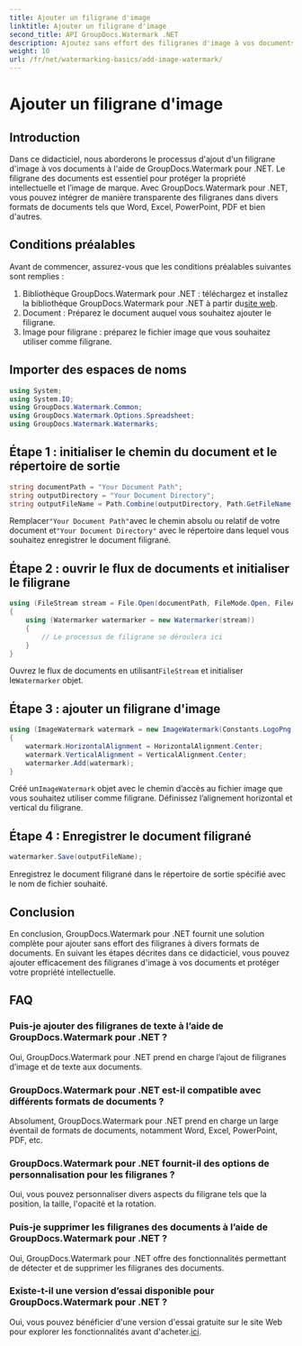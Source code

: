 ```yaml
---
title: Ajouter un filigrane d'image
linktitle: Ajouter un filigrane d'image
second_title: API GroupDocs.Watermark .NET
description: Ajoutez sans effort des filigranes d'image à vos documents à l'aide de GroupDocs.Watermark pour .NET. Protégez votre propriété intellectuelle en toute simplicité.
weight: 10
url: /fr/net/watermarking-basics/add-image-watermark/
---
```


# Ajouter un filigrane d'image

## Introduction
Dans ce didacticiel, nous aborderons le processus d'ajout d'un filigrane d'image à vos documents à l'aide de GroupDocs.Watermark pour .NET. Le filigrane des documents est essentiel pour protéger la propriété intellectuelle et l’image de marque. Avec GroupDocs.Watermark pour .NET, vous pouvez intégrer de manière transparente des filigranes dans divers formats de documents tels que Word, Excel, PowerPoint, PDF et bien d'autres.
## Conditions préalables
Avant de commencer, assurez-vous que les conditions préalables suivantes sont remplies :
1.  Bibliothèque GroupDocs.Watermark pour .NET : téléchargez et installez la bibliothèque GroupDocs.Watermark pour .NET à partir du[site web](https://releases.groupdocs.com/Watermark/net/).
2. Document : Préparez le document auquel vous souhaitez ajouter le filigrane.
3. Image pour filigrane : préparez le fichier image que vous souhaitez utiliser comme filigrane.

## Importer des espaces de noms
```csharp
using System;
using System.IO;
using GroupDocs.Watermark.Common;
using GroupDocs.Watermark.Options.Spreadsheet;
using GroupDocs.Watermark.Watermarks;
```
## Étape 1 : initialiser le chemin du document et le répertoire de sortie
```csharp
string documentPath = "Your Document Path";
string outputDirectory = "Your Document Directory";
string outputFileName = Path.Combine(outputDirectory, Path.GetFileName(documentPath));
```
 Remplacer`"Your Document Path"`avec le chemin absolu ou relatif de votre document et`"Your Document Directory"` avec le répertoire dans lequel vous souhaitez enregistrer le document filigrané.
## Étape 2 : ouvrir le flux de documents et initialiser le filigrane
```csharp
using (FileStream stream = File.Open(documentPath, FileMode.Open, FileAccess.ReadWrite))
{
    using (Watermarker watermarker = new Watermarker(stream))
    {
        // Le processus de filigrane se déroulera ici
    }
}
```
 Ouvrez le flux de documents en utilisant`FileStream` et initialiser le`Watermarker` objet.
## Étape 3 : ajouter un filigrane d'image
```csharp
using (ImageWatermark watermark = new ImageWatermark(Constants.LogoPng))
{
    watermark.HorizontalAlignment = HorizontalAlignment.Center;
    watermark.VerticalAlignment = VerticalAlignment.Center;
    watermarker.Add(watermark);
}
```
 Créé un`ImageWatermark` objet avec le chemin d’accès au fichier image que vous souhaitez utiliser comme filigrane. Définissez l’alignement horizontal et vertical du filigrane.
## Étape 4 : Enregistrer le document filigrané
```csharp
watermarker.Save(outputFileName);
```
Enregistrez le document filigrané dans le répertoire de sortie spécifié avec le nom de fichier souhaité.

## Conclusion
En conclusion, GroupDocs.Watermark pour .NET fournit une solution complète pour ajouter sans effort des filigranes à divers formats de documents. En suivant les étapes décrites dans ce didacticiel, vous pouvez ajouter efficacement des filigranes d'image à vos documents et protéger votre propriété intellectuelle.
## FAQ
### Puis-je ajouter des filigranes de texte à l’aide de GroupDocs.Watermark pour .NET ?
Oui, GroupDocs.Watermark pour .NET prend en charge l’ajout de filigranes d’image et de texte aux documents.
### GroupDocs.Watermark pour .NET est-il compatible avec différents formats de documents ?
Absolument, GroupDocs.Watermark pour .NET prend en charge un large éventail de formats de documents, notamment Word, Excel, PowerPoint, PDF, etc.
### GroupDocs.Watermark pour .NET fournit-il des options de personnalisation pour les filigranes ?
Oui, vous pouvez personnaliser divers aspects du filigrane tels que la position, la taille, l'opacité et la rotation.
### Puis-je supprimer les filigranes des documents à l’aide de GroupDocs.Watermark pour .NET ?
Oui, GroupDocs.Watermark pour .NET offre des fonctionnalités permettant de détecter et de supprimer les filigranes des documents.
### Existe-t-il une version d’essai disponible pour GroupDocs.Watermark pour .NET ?
 Oui, vous pouvez bénéficier d'une version d'essai gratuite sur le site Web pour explorer les fonctionnalités avant d'acheter.[ici](https://releases.groupdocs.com/).